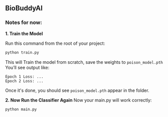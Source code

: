 ## BioBuddyAI

### Notes for now: 
**1. Train the Model**

Run this command from the root of your project:

```bash
python train.py
```

This will Train the model from scratch, save the weights to `poison_model.pth`
You’ll see output like:

```python-repl
Epoch 1 Loss: ...
Epoch 2 Loss: ...
```

Once it's done, you should see `poison_model.pth` appear in the folder.

**2. Now Run the Classifier Again**
Now your main.py will work correctly:

```bash
python main.py
```

